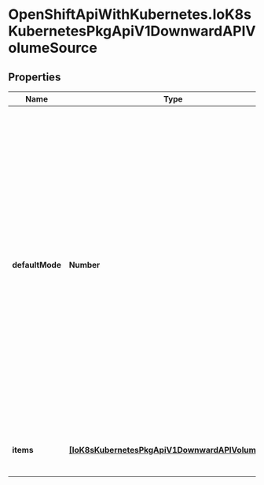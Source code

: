 # OpenShiftApiWithKubernetes.IoK8sKubernetesPkgApiV1DownwardAPIVolumeSource

## Properties
Name | Type | Description | Notes
------------ | ------------- | ------------- | -------------
**defaultMode** | **Number** | Optional: mode bits to use on created files by default. Must be a value between 0 and 0777. Defaults to 0644. Directories within the path are not affected by this setting. This might be in conflict with other options that affect the file mode, like fsGroup, and the result can be other mode bits set. | [optional] 
**items** | [**[IoK8sKubernetesPkgApiV1DownwardAPIVolumeFile]**](IoK8sKubernetesPkgApiV1DownwardAPIVolumeFile.md) | Items is a list of downward API volume file | [optional] 


